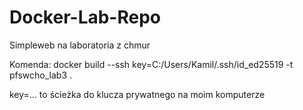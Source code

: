 # Docker-Lab-Repo
Simpleweb na laboratoria z chmur

Komenda:
docker build --ssh key=C:/Users/Kamil/.ssh/id_ed25519 -t pfswcho_lab3 .

key=... to ścieżka do klucza prywatnego na moim komputerze
